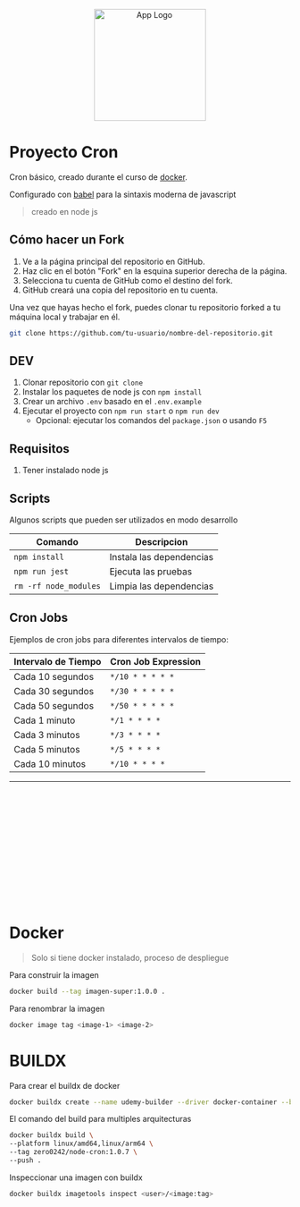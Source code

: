 <p align="center">
  <a href="https://github.com/" target="blank">
  <img src="https://cdn-icons-png.flaticon.com/512/25/25231.png" width="200" alt="App Logo" /></a>
</p>

# Proyecto Cron

Cron básico, creado durante el curso de [docker](https://www.udemy.com/share/107Ple3@bdv7jBU2dSlE6vZw8aLAd8Eq0N7Xt_pSOL83lFBOB34jOuRb_K8f1XJgFnBywx8J8g==/).

Configurado con [babel](https://mugan86.medium.com/configurar-babel-en-nodejs-525fd101990b) para la sintaxis moderna de javascript

> creado en node js

## Cómo hacer un Fork

1. Ve a la página principal del repositorio en GitHub.
2. Haz clic en el botón "Fork" en la esquina superior derecha de la página.
3. Selecciona tu cuenta de GitHub como el destino del fork.
4. GitHub creará una copia del repositorio en tu cuenta.

Una vez que hayas hecho el fork, puedes clonar tu repositorio forked a tu máquina local y trabajar en él.

```bash
git clone https://github.com/tu-usuario/nombre-del-repositorio.git
```

## DEV

1. Clonar repositorio con `git clone`
2. Instalar los paquetes de node js con `npm install`
3. Crear un archivo `.env` basado en el `.env.example`
4. Ejecutar el proyecto con `npm run start` o `npm run dev`
   - Opcional: ejecutar los comandos del `package.json` o usando `F5`

## Requisitos

1. Tener instalado node js

## Scripts

Algunos scripts que pueden ser utilizados en modo desarrollo

| Comando               | Descripcion              |
| --------------------- | ------------------------ |
| `npm install`         | Instala las dependencias |
| `npm run jest`        | Ejecuta las pruebas      |
| `rm -rf node_modules` | Limpia las dependencias  |

## Cron Jobs

Ejemplos de cron jobs para diferentes intervalos de tiempo:

| Intervalo de Tiempo | Cron Job Expression |
| ------------------- | ------------------- |
| Cada 10 segundos    | `*/10 * * * * *`    |
| Cada 30 segundos    | `*/30 * * * * *`    |
| Cada 50 segundos    | `*/50 * * * * *`    |
| Cada 1 minuto       | `*/1 * * * *`       |
| Cada 3 minutos      | `*/3 * * * *`       |
| Cada 5 minutos      | `*/5 * * * *`       |
| Cada 10 minutos     | `*/10 * * * *`      |

---

<div style="height: 200px;"></div>

# Docker

> Solo si tiene docker instalado, proceso de despliegue

Para construir la imagen

```bash
docker build --tag imagen-super:1.0.0 .
```

Para renombrar la imagen

```bash
docker image tag <image-1> <image-2>
```

# BUILDX

Para crear el buildx de docker

```bash
docker buildx create --name udemy-builder --driver docker-container --bootstrap
```

El comando del build para multiples arquitecturas

```bash
docker buildx build \
--platform linux/amd64,linux/arm64 \
--tag zero0242/node-cron:1.0.7 \
--push .
```

Inspeccionar una imagen con buildx

```bash
docker buildx imagetools inspect <user>/<image:tag>
```
